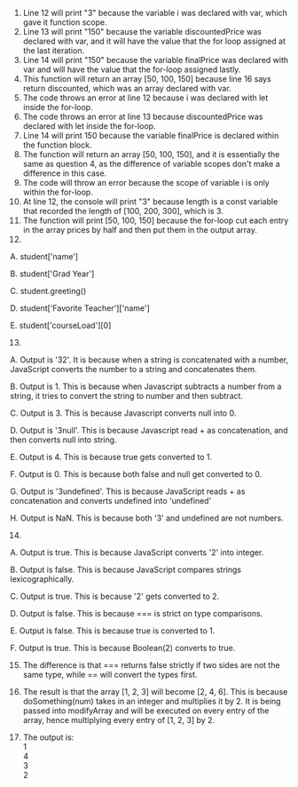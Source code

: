 1. Line 12 will print "3" because the variable i was declared with var, which gave it function scope.
2. Line 13 will print "150" because the variable discountedPrice was declared with var, and it will have the value that the for loop assigned at the last iteration.
3. Line 14 will print "150" because the variable finalPrice was declared with var and will have the value that the for-loop assigned lastly.
4. This function will return an array [50, 100, 150] because line 16 says return discounted, which was an array declared with var.
5. The code throws an error at line 12 because i was declared with let inside the for-loop.
6. The code throws an error at line 13 because discountedPrice was declared with let inside the for-loop.
7. Line 14 will print 150 because the variable finalPrice is declared within the function block.
8. The function will return an array [50, 100, 150], and it is essentially the same as question 4, as the difference of variable scopes don't make a difference in this case.
9. The code will throw an error because the scope of variable i is only within the for-loop.
10. At line 12, the console will print "3" because length is a const variable that recorded the length of [100, 200, 300], which is 3.
11. The function will print [50, 100, 150] because the for-loop cut each entry in the array prices by half and then put them in the output array.
12.
  A. student['name']
  
  B. student['Grad Year']
  
  C. student.greeting()
  
  D. student['Favorite Teacher']['name']
  
  E. student['courseLoad'][0]
  
13. 
  A. Output is '32'. It is because when a string is concatenated with a number, JavaScript converts the number to a string and concatenates them.
  
  B. Output is 1. This is because when Javascript subtracts a number from a string, it tries to convert the string to number and then subtract.
  
  C. Output is 3. This is because Javascript converts null into 0.
  
  D. Output is '3null'. This is because Javascript read + as concatenation, and then converts null into string.
  
  E. Output is 4. This is because true gets converted to 1.
  
  F. Output is 0. This is because both false and null get converted to 0.
  
  G. Output is '3undefined'. This is because JavaScript reads + as concatenation and converts undefined into 'undefined'
  
  H. Output is NaN. This is because both '3' and undefined are not numbers.
  

14. 
  A. Output is true. This is because JavaScript converts '2' into integer.
  
  B. Output is false. This is because JavaScript compares strings lexicographically.
  
  C. Output is true. This is because '2' gets converted to 2.
  
  D. Output is false. This is because === is strict on type comparisons.
  
  E. Output is false. This is because true is converted to 1.
  
  F. Output is true. This is because Boolean(2) converts to true.
 
15. The difference is that === returns false strictly if two sides are not the same type, while == will convert the types first.

17. The result is that the array [1, 2, 3] will become [2, 4, 6]. This is because doSomething(num) takes in an integer and multiplies it by 2. It is being passed into modifyArray and will be executed on every entry of the array, hence multiplying every entry of [1, 2, 3] by 2.

19. The output is:\
1\
4\
3\
2
